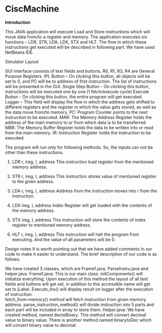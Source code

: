 # CiscMachine

**Introduction**

This JAVA application will execute Load and Store instructions which will move data from/to a register and memory. The application executes six functions – LDR, STR, LDA, LDX, STX and HLT. The flow in which these instructions get executed will be described in following part. We have used NetBeans IDE.

Simulator Layout

GUI interface consists of text fields and buttons. 
R0, R1, R3, R4 are General Purpose Registers. 
IPL Button – On clicking this button, all objects will be set to 0, and PC will be to address of first instruction. The list of instructions will be presented in the GUI.
Single Step Button - On clicking this button, instructions will be executed one by one.(1 fetch/execute cycle)
Execute Button - On clicking this button, the entire program will get executed. 
Logger – This field will display the flow in which the address gets shifted to different registers and the register in which the value gets stored, as well as the data move from/to memory.
PC: Program Counter points to the next instruction to be executed.
MAR: The Memory Address Register holds the address of the main memory to or from which data is to be transferred.
MBR: The Memory Buffer Register holds the data to be written into or read from the main memory.
IR: Instruction Register holds the instruction to be executed.

The program will run only for following methods. So, the inputs can not be other than these instructions.
1.	LDR r, ireg, I, address
This instruction load register from the mentioned memory address.

2.	STR r, ireg, I, address
This instruction stores value of mentioned register to the given address.

3.	LDA r, ireg, I, address
Address from the instruction moves into r from the instruction.

4.	LDX ireg, I, address 
Index Register will get loaded with the contents of the memory address.

5.	STX ireg, I, address
This instruction will store the contents of index register to mentioned memory address.

6.	HLT r, ireg, I, address
This instruction will halt the program from executing. And the value of all parameters will be 0.


Design notes
It is worth pointing out that we have added comments in our code to make it easier to understand. The brief description of our code is as follows.

We have created 3 classes, which are Frame1.java, ParseInstru.java and helper.java.
Frame1.java: This is our main class. initComponents() will initialize everything. Upon execution of this method the layout of all text fields and buttons will get set, in addition to this accessible name will get set to jLabel.
Execute_Ins() will display result on logger after the execution of instruction.  
fetch_from-memory() method will fetch instruction from given memory address.
parse_instruction_method() will divide instruction into 5 parts and each part will be included in array to store them.
Helper.java: We have created method, named dectoBinary. This method will convert decimal value to binary value. There is another method named binarytoDec which will convert binary value to decimal.
